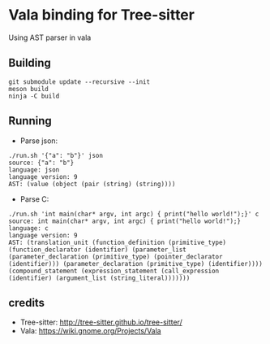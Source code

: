 # Vala binding for Tree-sitter

Using AST parser in vala

## Building

```
git submodule update --recursive --init
meson build
ninja -C build
```

## Running

- Parse json:
```
./run.sh '{"a": "b"}' json 
source: {"a": "b"}
language: json
language version: 9
AST: (value (object (pair (string) (string))))
```

- Parse C:
```
./run.sh 'int main(char* argv, int argc) { print("hello world!");}' c
source: int main(char* argv, int argc) { print("hello world!");}
language: c
language version: 9
AST: (translation_unit (function_definition (primitive_type) (function_declarator (identifier) (parameter_list (parameter_declaration (primitive_type) (pointer_declarator (identifier))) (parameter_declaration (primitive_type) (identifier)))) (compound_statement (expression_statement (call_expression (identifier) (argument_list (string_literal)))))))
```

## credits

- Tree-sitter: http://tree-sitter.github.io/tree-sitter/
- Vala: https://wiki.gnome.org/Projects/Vala
